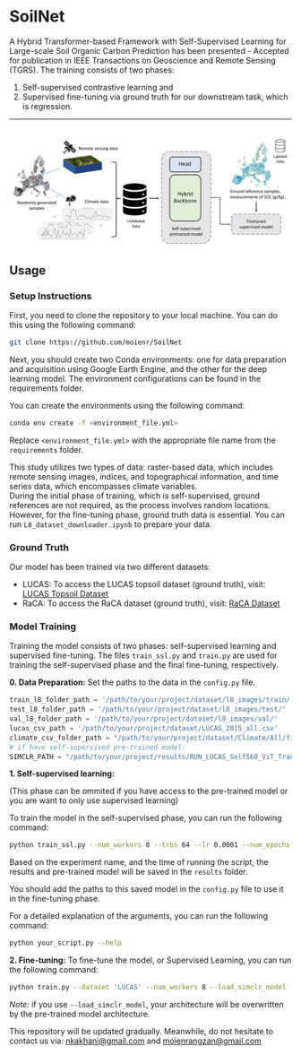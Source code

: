 # SoilNet

A Hybrid Transformer-based Framework with Self-Supervised Learning for Large-scale Soil Organic Carbon Prediction has been presented - Accepted for publication in IEEE Transactions on Geoscience and Remote Sensing (TGRS). 
The training consists of two phases: 

1) Self-supervised contrastive learning and <br>
2) Supervised fine-tuning via ground truth for our downstream task, which is regression.

---
![Graohical_abstract](https://github.com/moienr/SoilNet/blob/main/readme_imgs/Graphical_abs2.jpg)
---
## Usage

### Setup Instructions

First, you need to clone the repository to your local machine. You can do this using the following command:

```bash
git clone https://github.com/moienr/SoilNet
```

Next, you should create two Conda environments: one for data preparation and acquisition using Google Earth Engine, and the other for the deep learning model. The environment configurations can be found in the requirements folder.

You can create the environments using the following command:

```bash
conda env create -f <environment_file.yml>
```

Replace `<environment_file.yml>` with the appropriate file name from the `requirements` folder.

This study utilizes two types of data: raster-based data, which includes remote sensing images, indices, and topographical information, and time series data, which encompasses climate variables.<br>
During the initial phase of training, which is self-supervised, ground references are not required, as the process involves random locations. However, for the fine-tuning phase, ground truth data is essential. You can run `L8_dataset_downloader.ipynb` to prepare your data.

### Ground Truth
Our model has been trained via two different datasets:
- LUCAS: To access the LUCAS topsoil dataset (ground truth), visit: [LUCAS Topsoil Dataset](https://esdac.jrc.ec.europa.eu/content/topsoil-physical-properties-europe-based-lucas-topsoil-data)
- RaCA: To access the RaCA dataset (ground truth), visit: [RaCA Dataset](https://www.nrcs.usda.gov/resources/data-and-reports/rapid-carbon-assessment-raca)

### Model Training 
Training the model consists of two phases: self-supervised learning and supervised fine-tuning. The files `train_ssl.py` and `train.py` are used for training the self-supervised phase and the final fine-tuning, respectively.

**0. Data Preparation:**
Set the paths to the data in the `config.py` file.
```python
train_l8_folder_path = '/path/to/your/project/dataset/l8_images/train/'
test_l8_folder_path = '/path/to/your/project/dataset/l8_images/test/'
val_l8_folder_path = '/path/to/your/project/dataset/l8_images/val/'
lucas_csv_path = '/path/to/your/project/dataset/LUCAS_2015_all.csv'
climate_csv_folder_path = "/path/to/your/project/dataset/Climate/All/filled/"
# if have self-supervised pre-trained model:
SIMCLR_PATH = "/path/to/your/project/results/RUN_LUCAS_Self560_ViT_Trans_D_2024_08_19_T_16_13_SelfSupervised.pth"
```

**1. Self-supervised learning:**

(This phase can be ommited if you have access to the pre-trained model or you are want to only use supervised learning)

To train the model in the self-supervised phase, you can run the following command:

```bash
python train_ssl.py --num_workers 8 --trbs 64 --lr 0.0001 --num_epochs 100 --lr_scheduler 'step' --dataset 'LUCAS' --use_srtm --use_lstm_branch --cnn_architecture 'ViT' --rnn_architecture 'Transformer' --seeds 1 42 86

```

Based on the experiment name, and the time of running the script, the results and pre-trained model will be saved in the `results` folder.

You should add the paths to this saved model in the `config.py` file to use it in the fine-tuning phase.

For a detailed explanation of the arguments, you can run the following command:

```bash
python your_script.py --help
```

**2. Fine-tuning:**
To fine-tune the model, or Supervised Learning, you can run the following command:

```bash
python train.py --dataset 'LUCAS' --num_workers 8 --load_simclr_model --trbs 64 --lr 0.0001 --num_epochs 100 --lr_scheduler 'step' --use_srtm --cnn_architecture 'ViT' --rnn_architecture 'Transformer' --seeds 1 42 86 --use_lstm_branch

```

*Note:* if you use `--load_simclr_model`, your architecture will be overwritten by the pre-trained model architecture.



This repository will be updated gradually. Meanwhile, do not hesitate to contact us via: nkakhani@gmail.com and 
moienrangzan@gmail.com